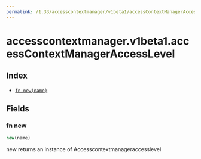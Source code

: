 ```yaml
---
permalink: /1.33/accesscontextmanager/v1beta1/accessContextManagerAccessLevel/
---
```


# accesscontextmanager.v1beta1.accessContextManagerAccessLevel



## Index

* [`fn new(name)`](#fn-new)

## Fields

### fn new

```ts
new(name)
```

new returns an instance of Accesscontextmanageraccesslevel